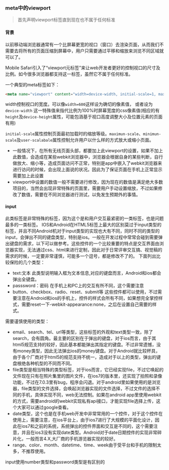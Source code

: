 ### meta中的viewport

> 首先声明viewport标签直到现在也不属于任何标准

#### 背景

以前移动端浏览器通常有一个比屏幕更宽的视口（窗口）去渲染页面，从而我们不需要去将所有的页面压缩到屏幕中，用户只需要通过平移和缩放来浏览不同区域就可以了。

Mobile Safari引入了“viewport元标签”来让web开发者更好的控制视口的尺寸及比例。如今很多浏览器都支持这一标签，虽然它不属于任何标准。

一个典型的meta标签如下：

```html
<meta name="viewport" content="width=device-width, initial-scale=1, maximum-scale=1">
```

width控制视口的宽度。可以像`width=600`这样设为确切的像素值， 或者设为`device-width` 这一特殊值来指代比例为100%时屏幕宽度的css像素值\(相应的有`height`及`device-height`属性，可能包涵基于视口高度调整大小及位置元素的页面有用\)

`initial-scale`属性控制页面最初加载时的缩放等级。`maximun-scale`、`minimun-scale`及`user-scalabale`属性控制允许用户以什么样的方式放大或缩小页面。

* 一般情况下，在所有无线页面头部，都要加上此viewport的设置，如果不加上此数值，会造成在某些webkit浏览器中，浏览器会根据自身的某些判断，自行做放大、缩小等，造成页面访问不正常，特别是app中嵌入了webkit浏览器来进行访问的时候，会出现上面说的状况。因此为了保证页面在手机上正常显示需要加上此设置
* viewport中设置的数值一般不需要进行修改，因为现在的数值是满足绝大多数项目的，当然会出现非常特殊的页面里，需要用户手动设置缩放，不过如果修改了数值，需要在不同浏览器进行测试，以免发生预期外的事情。

#### input

此类标签是非常特殊的标签，因为这个是和用户交互最紧密的一类标签，也是问题最多的一类标签。 IOS和Android在HTML5标签上最大的区别莫过于input类型的标签，并且不同Android机对于input类型的实现也大有不同，同时不同的类型的input，会弹出不同的键盘类型，特别是ios。一般在开发过程中常常会碰到需要弹出键盘的需求，以下可以做参考。这些控件的一个比较重要的特点是交互界面由浏览器实现，无法通过css、html来进行定制，因此对于日常评审交互搞、视觉稿的需求的时候，一定要非常谨慎，可能多一个逗号，都是修改不了的。 下面列出比较保险的几个类型：

* text:文本 此类型说明输入框为文本信息,对应的键盘而言，Android和ios都会弹出全键盘。
* passsword：密码 在手机上和PC上的交互有所不同，这个需要注意
* button、checkbox、radio、reset、submit等 这些控件都可以使用，不过需要注意在Android和ios的手机上，控件的样式会所有不同，如果想完全掌控样式，需要reset一下-webkit-appearance:none，之后在设置自己需要的样式。

需要谨慎使用的类型：

* email、search、tel、url等类型，这些标签的外观和text类型一致，除了search，会有圆角。最主要的区别在于弹出的键盘，对于ios而言，由于其html5规范支持的较好，因此基本都能弹出其指定的键盘。不过非常遗憾，没有money类型，因此无法弹出ios的money键盘。对于Android就比较杯具，由于各个厂商对于html5的规范支持不统一，造成对于以上的类型，弹出的键盘根绝各种机型的不同而不同。
* file类型是相当特殊的类型标签，对于ios而言，它已经实现file，不过它唤起的文件现在只有在照片集里的图片文件，在ios7的版本里，还实现了拍照和录像功能，不过在7.0.3里有bug，程序会闪退。对于android里如果使用的是浏览器，file类型的文件选择，会唤起浏览器实现的文件选择，不过文件的选择不同的手机，具体实现不同，web无法控制。如果在android app里使用webkit的方式，需要android的webkit实现私有api接口，才能实现file选择上传，这个大家可以通过google查看。
* date类型，这个也是在手机web开发中非常常用的一个控件，对于这个控件在使用上，需要注意，在ios平台上，由于ios7进行了大规模的平面化设计，因此在ios7和之前的系统，系统弹出的控件界面和交互是不同的，这个需要注意，并且在ios3没有实现date类型。Android对于date日期控件的实现非常碎片化，一般而言4.X,大厂商的手机游览器实现的较好。
* range、color、month、datetime、time、week由于受平台和手机的限制太多，不推荐使用。

input使用number类型和password类型是有区别的



